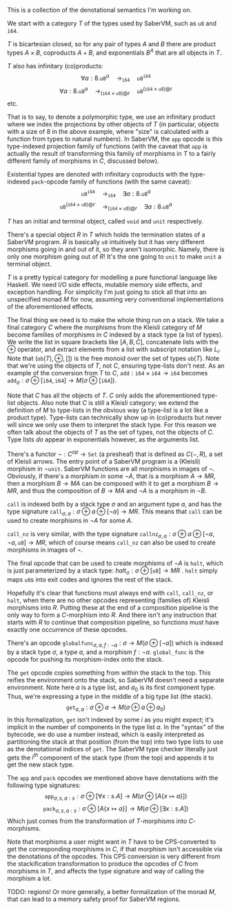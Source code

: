 
This is a collection of the denotational semantics I'm working on.

We start with a category $T$ of the types used by SaberVM, such as `u8` and `i64`.

$T$ is bicartesian closed, so for any pair of types $A$ and $B$ there are product types $A\times B$, coproducts $A+B$, and exponentials $B^A$ that are all objects in $T$. 

$T$ also has infinitary (co)products:
$$\forall a:8.\texttt{u8}^a\quad\rightarrow_\texttt{i64}\quad\texttt{u8}^\texttt{i64}$$
$$\forall a:8.\texttt{u8}^a\quad\rightarrow_{(\texttt{i64}\times\texttt{u8})@r}\quad\texttt{u8}^{(\texttt{i64}\times\texttt{u8})@r}$$
etc.

That is to say, to denote a polymorphic type, we use an infinitary product where we index the projections by other objects of $T$ (in particular, objects with a size of $8$ in the above example, where "size" is calculated with a function from types to natural numbers). In SaberVM, the `app` opcode is this type-indexed projection family of functions (with the caveat that `app` is actually the result of transforming this family of morphisms in $T$ to a fairly different family of morphisms in $C$, discussed below).

Existential types are denoted with infinitary coproducts with the type-indexed `pack`-opcode family of functions (with the same caveat):
$$\texttt{u8}^\texttt{i64}\quad\rightarrow_\texttt{i64}\quad\exists a:8.\texttt{u8}^a$$
$$\texttt{u8}^{(\texttt{i64}\times\texttt{u8})@r}\quad\rightarrow_{(\texttt{i64}\times\texttt{u8})@r}\quad\exists a:8.\texttt{u8}^a$$

$T$ has an initial and terminal object, called `void` and `unit` respectively.

There's a special object $R$ in $T$ which holds the termination states of a SaberVM program. $R$ is basically `u8` intuitively but it has very different morphisms going in and out of it, so they aren't isomorphic. Namely, there is only one morphism going out of $R$! It's the one going to `unit` to make `unit` a terminal object.

$T$ is a pretty typical category for modelling a pure functional language like Haskell. We need I/O side effects, mutable memory side effects, and exception handling. For simplicity I'm just going to stick all that into an unspecified monad $M$ for now, assuming very conventional implementations of the aforementioned effects.

The final thing we need is to make the whole thing run on a stack. We take a final category $C$ where the morphisms from the Kleisli category of $M$ become families of morphisms in $C$ indexed by a stack type (a list of types). We write the list in square brackets like $[A, B, C]$, concatenate lists with the $\oplus$ operator, and extract elements from a list with subscript notation like $L_i$. Note that $(\mathtt{ob}(T),\oplus,[])$ is the free monoid over the set of types $\mathtt{ob}(T)$. Note that we're using the objects of $T$, not $C$, ensuring type-lists don't nest. As an example of the conversion from $T$ to $C$, $\texttt{add}: \texttt{i64}\times\texttt{i64}\rightarrow\texttt{i64}$ becomes $\texttt{add}_\sigma:\sigma\oplus[\texttt{i64},\texttt{i64}]\rightarrow M(\sigma\oplus[\texttt{i64}])$.

Note that $C$ has all the objects of $T$. $C$ only adds the aforementioned type-list objects. Also note that $C$ is still a Kleisli category; we extend the definition of $M$ to type-lists in the obvious way (a type-list is a lot like a product type). Type-lists can technically show up in (co)products but never will since we only use them to interpret the stack type. For this reason we often talk about the objects of $T$ as the set of types, not the objects of $C$. Type lists *do* appear in exponentials however, as the arguments list.

There's a functor $\neg: C^{op}\rightarrow\mathtt{Set}$ (a presheaf) that is defined as $C(-,R)$, a set of Kleisli arrows. The entry point of a SaberVM program is a (Kleisli) morphism in $\neg\texttt{unit}$. SaberVM functions are all morphisms in images of $\neg$. Obviously, if there's a morphism in some $\neg A$, that is a morphism $A\rightarrow MR$, then a morphism $B\rightarrow MA$ can be composed with it to get a morphism $B\rightarrow MR$, and thus the composition of $B\rightarrow MA$ and $\neg A$ is a morphism in $\neg B$.

`call` is indexed both by a stack type $\sigma$ and an argument type $a$, and has the type signature $\texttt{call}_{\sigma,a}:\sigma\oplus a\oplus[\neg a]\rightarrow MR$. This means that `call` can be used to create morphisms in $\neg A$ for some $A$. 

`call_nz` is very similar, with the type signature $\texttt{callnz}_{\sigma,a}:\sigma\oplus a\oplus[\neg a,\neg a,\texttt{u8}]\rightarrow MR$, which of course means `call_nz` can also be used to create morphisms in images of $\neg$.

The final opcode that can be used to create morphisms of $\neg A$ is `halt`, which is just parameterized by a stack type: $halt_\sigma: \sigma\oplus[\texttt{u8}]\rightarrow MR$ . `halt` simply maps `u8`s into exit codes and ignores the rest of the stack.

Hopefully it's clear that functions must always end with `call`, `call_nz`, or `halt`, when there are no other opcodes representing (families of) Kleisli morphisms into $R$. Putting these at the end of a composition pipeline is the only way to form a $C$-morphism into $R$. And there isn't any instruction that starts with $R$ to continue that composition pipeline, so functions must have exactly one occurrence of these opcodes.

There's an opcode $\texttt{globalfunc}_{\sigma,a,f:\neg a}:\sigma\rightarrow M(\sigma\oplus[\neg a])$ which is indexed by a stack type $\sigma$, a type $a$, and a morphism $f:\neg a$. `global_func` is the opcode for pushing its morphism-index onto the stack.

The `get` opcode copies something from within the stack to the top. This reifies the environment onto the stack, so SaberVM doesn't need a separate environment. Note here $a$ is a type list, and $a_0$ is its first component type. Thus, we're expressing a type in the middle of a big type list (the stack). $$\texttt{get}_{\sigma,a}:\sigma\oplus a\rightarrow M(\sigma\oplus a\oplus a_0)$$
In this formalization, `get` isn't indexed by some $i$ as you might expect; it's implicit in the number of components in the type list $a$. In the "syntax" of the bytecode, we do use a number instead, which is easily interpreted as partitioning the stack at that position (from the top) into two type lists to use as the denotational indices of `get`. The SaberVM type checker literally just gets the $i^{th}$ component of the stack type (from the top) and appends it to get the new stack type. 

The `app` and `pack` opcodes we mentioned above have denotations with the following type signatures:
$$\texttt{app}_{\sigma,s,a:s}:\sigma\oplus[\forall x:s.A]\rightarrow M(\sigma\oplus[A\{x\mapsto a\}])$$
$$\texttt{pack}_{\sigma,s,a:s}:\sigma\oplus [A\{x\mapsto a\}]\rightarrow M(\sigma\oplus[\exists x:s.A])$$
Which just comes from the transformation of $T$-morphisms into $C$-morphisms.

Note that morphisms a user might want in $T$ have to be CPS-converted to get the corresponding morphisms in $C$, if that morphism isn't accessible via the denotations of the opcodes. This CPS conversion is very different from the stackification transformation to produce the opcodes of $C$ from morphisms in $T$, and affects the type signature and way of calling the morphism a lot.

TODO: regions! Or more generally, a better formalization of the monad $M$, that can lead to a memory safety proof for SaberVM regions.